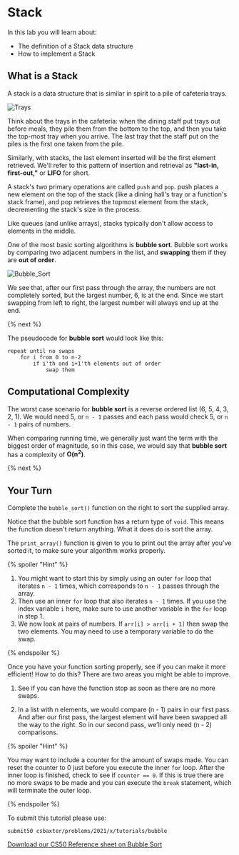 # Stack

In this lab you will learn about:

- The definition of a Stack data structure
- How to implement a Stack 

## What is a Stack

A stack is a data structure that is similar in spirit to a pile of cafeteria trays.

![Trays](https://raw.githubusercontent.com/csbaxter/tutorials/2020/stack/trays.jpg)

Think about the trays in the cafeteria: when the dining staff put trays out before meals, they pile them from the bottom to the top, and then you take the top-most tray when you arrive. The last tray that the staff put on the piles is the first one taken from the pile.

Similarly, with stacks, the last element inserted will be the first element retrieved. We'll refer to this pattern of insertion and retrieval as **"last-in, first-out,"** or **LIFO** for short.


A stack's two primary operations are called `push` and `pop`. push places a new element on the top of the stack (like a dining hall's tray or a function's stack frame), and pop retrieves the topmost element from the stack, decrementing the stack's size in the process.


Like queues (and unlike arrays), stacks typically don't allow access to elements in the middle.

One of the most basic sorting algorithms is **bubble sort**. Bubble sort works by comparing two adjacent numbers in
the list, and **swapping** them if they are **out of order**. 

![Bubble_Sort](https://raw.githubusercontent.com/cs50nestm/cs50labs/2019/bubblesort/bubble_sort.gif)

We see that, after our first pass through the array, the numbers are not completely sorted, but the largest number, 6, is at the end. Since we start swapping from left to right, the largest number will always end up at the end.

{% next %}

The pseudocode for **bubble sort** would look like this:

```
repeat until no swaps
    for i from 0 to n-2
        if i'th and i+1'th elements out of order
            swap them
```


## Computational Complexity

The worst case scenario for **bubble sort** is a reverse ordered list (6, 5, 4, 3, 2, 1). We would need 5, or `n - 1` passes and each pass would check 5, or `n - 1` pairs of numbers. 

When comparing running time, we generally just want the term with the biggest order of magnitude, so in this case, we would say that **bubble sort** has a complexity of **O(n<sup>2</sup>)**.

{% next %}

## Your Turn

Complete the `bubble_sort()` function on the right to sort the supplied array. 

Notice that the bubble sort function has a return type of `void`. This means the function doesn't return anything. What it does do is sort the array.

The `print_array()` function is given to you to print out the array after you've sorted it, to make sure your algorithm works properly.

{% spoiler "Hint" %}

1. You might want to start this by simply using an outer `for` loop that iterates `n - 1` times, which corresponds to `n - 1` passes through the array.
2. Then use an inner `for` loop that also iterates `n - 1` times. If you use the index variable `i` here, make sure to use another variable in the `for` loop in step 1.
3. We now look at pairs of numbers. If `arr[i] > arr[i + 1]` then swap the two elements. You may need to use a temporary variable to do the swap.

{% endspoiler %}

Once you have your function sorting properly, see if you can make it more efficient! How to do this? There are two areas you might be able to improve.

1. See if you can have the function stop as soon as there are no more swaps. 

2. In a list with n elements, we would compare (n - 1) pairs in our first pass. And after our first pass, the largest element will have been swapped all the way to the right. So in our second pass, we’ll only need (n - 2) comparisons.

{% spoiler "Hint" %}

You may want to include a counter for the amount of swaps made. You can reset the counter to 0 just before you execute the inner `for` loop. After the inner loop is finished, check to see if `counter == 0`. If this is true there are no more swaps to be made and you can execute the `break` statement, which will terminate the outer loop.

{% endspoiler %}

To submit this tutorial please use:

`submit50 csbaxter/problems/2021/x/tutorials/bubble`

[Download our CS50 Reference sheet on Bubble Sort](https://cs50.harvard.edu/ap/2020/assets/pdfs/bubble_sort.pdf)
